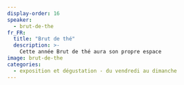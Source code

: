 ```yaml
---
display-order: 16
speaker:
  - brut-de-the
fr_FR:
  title: "Brut de thé"
  description: >-
    Cette année Brut de thé aura son propre espace
image: brut-de-the
categories:
  - exposition et dégustation - du vendredi au dimanche
---
```

